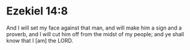 # Ezekiel 14:8

And I will set my face against that man, and will make him a sign and a proverb, and I will cut him off from the midst of my people; and ye shall know that I [am] the LORD.